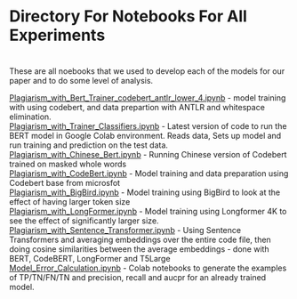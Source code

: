 # Directory For Notebooks For All Experiments
#
These are all noebooks that we used to develop each of the models for our paper and to do some level of analysis.<pr>
  
[Plagiarism_with_Bert_Trainer_codebert_antlr_lower_4.ipynb](./Plagiarism_with_Bert_Trainer_codebert_antlr_lower_4.ipynb) - model training with using codebert, and data prepartion with ANTLR and whitespace elimination.<br>
[Plagiarism_with_Trainer_Classifiers.ipynb](./Plagiarism_with_Trainer_Classifiers.ipynb) - Latest version of code to run the BERT model in Google Colab environment. Reads data, Sets up model and run training and prediction on the test data. <br>
[Plagiarism_with_Chinese_Bert.ipynb](./Plagiarism_with_Chinese_Bert.ipynb) - Running Chinese version of Codebert trained on masked whole words <br> 
[Plagiarism_with_CodeBert.ipynb](./Plagiarism_with_CodeBert.ipynb) - Model training and data preparation using Codebert base from microsfot<br>
[Plagiarism_with_BigBird.ipynb](./Plagiarism_with_BigBird.ipynb)  - Model training using BigBird to look at the effect of having larger token size <br>
[Plagiarism_with_LongFormer.ipynb](./Plagiarism_with_LongFormer.ipynb) - Model training using Longformer 4K to see the effect of significantly larger size.<br>
[Plagiarism_with_Sentence_Transformer.ipynb](./Plagiarism_with_Sentence_Transformer.ipynb) - Using Sentence Transformers and averaging embeddings over the entire code file, then doing cosine similarities between the average embeddings - done with BERT, CodeBERT, LongFormer and T5Large<br>
[Model_Error_Calculation.ipynb](./Model_Error_Calculation.ipynb) - Colab notebooks to generate the examples of TP/TN/FN/TN and precision, recall and aucpr for an already trained model.



